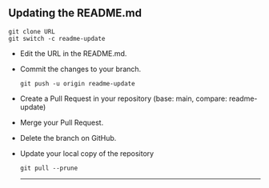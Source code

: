 ## Updating the README.md

```git
git clone URL
git switch -c readme-update
```

- Edit the URL in the README.md.
- Commit the changes to your branch.

  ```git
  git push -u origin readme-update
  ```
  
- Create a Pull Request in your repository (base: main, compare: readme-update)
- Merge your Pull Request.
- Delete the branch on GitHub.
- Update your local copy of the repository

  ```git
  git pull --prune
  ```
  
  ---
  
